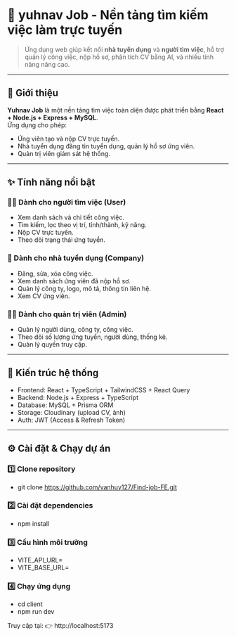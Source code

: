 # 🚀 yuhnav Job - Nền tảng tìm kiếm việc làm trực tuyến

> Ứng dụng web giúp kết nối **nhà tuyển dụng** và **người tìm việc**, hỗ trợ quản lý công việc, nộp hồ sơ, phân tích CV bằng AI, và nhiều tính năng nâng cao.

---

## 🧭 Giới thiệu

**Yuhnav Job** là một nền tảng tìm việc toàn diện được phát triển bằng **React + Node.js + Express + MySQL**.  
Ứng dụng cho phép:

- Ứng viên tạo và nộp CV trực tuyến.
- Nhà tuyển dụng đăng tin tuyển dụng, quản lý hồ sơ ứng viên.
- Quản trị viên giám sát hệ thống.

---

## ✨ Tính năng nổi bật

### 👨‍💼 Dành cho người tìm việc (User)

- Xem danh sách và chi tiết công việc.
- Tìm kiếm, lọc theo vị trí, tỉnh/thành, kỹ năng.
- Nộp CV trực tuyến.
- Theo dõi trạng thái ứng tuyển.

### 🏢 Dành cho nhà tuyển dụng (Company)

- Đăng, sửa, xóa công việc.
- Xem danh sách ứng viên đã nộp hồ sơ.
- Quản lý công ty, logo, mô tả, thông tin liên hệ.
- Xem CV ứng viên.

### 🧑‍💻 Dành cho quản trị viên (Admin)

- Quản lý người dùng, công ty, công việc.
- Theo dõi số lượng ứng tuyển, người dùng, thống kê.
- Quản lý quyền truy cập.

---

## 🧠 Kiến trúc hệ thống

- Frontend: React + TypeScript + TailwindCSS + React Query
- Backend: Node.js + Express + TypeScript
- Database: MySQL + Prisma ORM
- Storage: Cloudinary (upload CV, ảnh)
- Auth: JWT (Access & Refresh Token)

---

## ⚙️ Cài đặt & Chạy dự án

### 1️⃣ Clone repository

- git clone https://github.com/vanhuy127/Find-job-FE.git

### 2️⃣ Cài đặt dependencies

- npm install

### 3️⃣ Cấu hình môi trường

- VITE_API_URL=
- VITE_BASE_URL=

### 4️⃣ Chạy ứng dụng

- cd client
- npm run dev

Truy cập tại:
👉 http://localhost:5173
